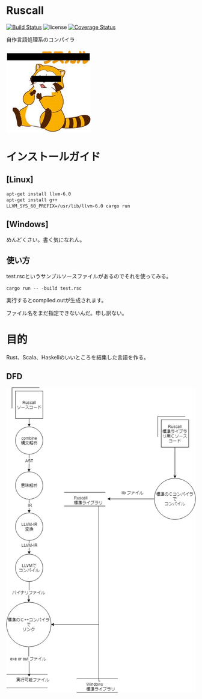 # Ruscall
[![Build Status](https://travis-ci.org/elipmoc/Ruscall.svg?branch=develop)](https://travis-ci.org/elipmoc/Ruscall)
![license](https://img.shields.io/github/license/mashape/apistatus.svg)
[![Coverage Status](https://coveralls.io/repos/github/elipmoc/Ruscall/badge.svg)](https://coveralls.io/github/elipmoc/Ruscall)


自作言語処理系のコンパイラ

![ラスカル](https://raw.githubusercontent.com/elipmoc/Ruscall/develop/image.jpg "ラスカル")

# インストールガイド

## [Linux]

```
apt-get install llvm-6.0
apt-get install g++
LLVM_SYS_60_PREFIX=/usr/lib/llvm-6.0 cargo run
```

## [Windows]
めんどくさい。書く気になれん。

## 使い方

test.rscというサンプルソースファイルがあるのでそれを使ってみる。

```
cargo run -- -build test.rsc
```

実行するとcompiled.outが生成されます。

ファイル名をまだ指定できないんだ。申し訳ない。

# 目的
Rust、Scala、Haskellのいいところを結集した言語を作る。


## DFD
![dfd](https://raw.githubusercontent.com/elipmoc/Ruscall/develop/DFD.png "dfd")
